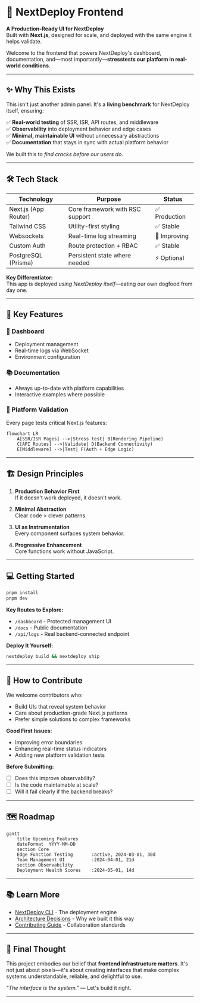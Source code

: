 # 🌟 NextDeploy Frontend

**A Production-Ready UI for NextDeploy**  
Built with **Next.js**, designed for scale, and deployed with the same engine it helps validate.

Welcome to the frontend that powers NextDeploy's dashboard, documentation, and—most importantly—**stresstests our platform in real-world conditions**.

---

## ✨ Why This Exists

This isn't just another admin panel. It's a **living benchmark** for NextDeploy itself, ensuring:

✅ **Real-world testing** of SSR, ISR, API routes, and middleware  
✅ **Observability** into deployment behavior and edge cases  
✅ **Minimal, maintainable UI** without unnecessary abstractions  
✅ **Documentation** that stays in sync with actual platform behavior

We built this to _find cracks before our users do_.

---

## 🛠 Tech Stack

| Technology           | Purpose                         | Status        |
| -------------------- | ------------------------------- | ------------- |
| Next.js (App Router) | Core framework with RSC support | ✅ Production |
| Tailwind CSS         | Utility-first styling           | ✅ Stable     |
| Websockets           | Real-time log streaming         | 🔧 Improving  |
| Custom Auth          | Route protection + RBAC         | ✅ Stable     |
| PostgreSQL (Prisma)  | Persistent state where needed   | ⚡ Optional   |

**Key Differentiator:**  
This app is deployed _using NextDeploy itself_—eating our own dogfood from day one.

---

## 🎯 Key Features

### 🧭 Dashboard

- Deployment management
- Real-time logs via WebSocket
- Environment configuration

### 📚 Documentation

- Always up-to-date with platform capabilities
- Interactive examples where possible

### 🧪 Platform Validation

Every page tests critical Next.js features:

```mermaid
flowchart LR
    A[SSR/ISR Pages] -->|Stress test| B(Rendering Pipeline)
    C[API Routes] -->|Validate| D(Backend Connectivity)
    E[Middleware] -->|Test| F(Auth + Edge Logic)
```

---

## 🏗 Design Principles

1. **Production Behavior First**  
   If it doesn't work deployed, it doesn't work.

2. **Minimal Abstraction**  
   Clear code > clever patterns.

3. **UI as Instrumentation**  
   Every component surfaces system behavior.

4. **Progressive Enhancement**  
   Core functions work without JavaScript.

---

## 💻 Getting Started

```bash
pnpm install
pnpm dev
```

**Key Routes to Explore:**

- `/dashboard` - Protected management UI
- `/docs` - Public documentation
- `/api/logs` - Real backend-connected endpoint

**Deploy It Yourself:**

```bash
nextdeploy build && nextdeploy ship
```

---

## 🤝 How to Contribute

We welcome contributors who:

- Build UIs that reveal system behavior
- Care about production-grade Next.js patterns
- Prefer simple solutions to complex frameworks

**Good First Issues:**

- Improving error boundaries
- Enhancing real-time status indicators
- Adding new platform validation tests

**Before Submitting:**

- [ ] Does this improve observability?
- [ ] Is the code maintainable at scale?
- [ ] Will it fail clearly if the backend breaks?

---

## 🗺 Roadmap

```mermaid
gantt
    title Upcoming Features
    dateFormat  YYYY-MM-DD
    section Core
    Edge Function Testing       :active, 2024-03-01, 30d
    Team Management UI          :2024-04-01, 21d
    section Observability
    Deployment Health Scores    :2024-05-01, 14d
```

---

## 📚 Learn More

- [NextDeploy CLI](https://github.com/aynaash/nextdeploy) - The deployment engine
- [Architecture Decisions](/.github/ARCHITECTURE.md) - Why we built it this way
- [Contributing Guide](/.github/CONTRIBUTING.md) - Collaboration standards

---

## 🌱 Final Thought

This project embodies our belief that **frontend infrastructure matters**. It's not just about pixels—it's about creating interfaces that make complex systems understandable, reliable, and delightful to use.

_"The interface is the system."_ — Let's build it right.

---
